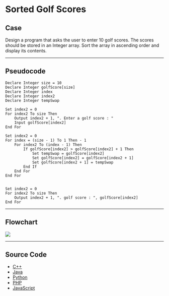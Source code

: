 # Sorted Golf Scores

## Case

Design a program that asks the user to enter 10 golf scores. The scores should be stored in an Integer array. Sort the array in ascending order and display its contents.

<hr>

## Pseudocode

```
Declare Integer size = 10
Declare Integer golfScore[size]
Declare Integer index
Declare Integer index2
Declare Integer tempSwap

Set index2 = 0
For index2 To size Then
    Output index2 + 1, ". Enter a golf score : "
    Input golfScore[index2]
End For

Set index2 = 0
For index = (size - 1) To 1 Then - 1
    For index2 To (index - 1) Then
        If golfScore[index2] > golfScore[index2] + 1 Then
            Set tempSwap = golfScore[index2]
            Set golfScore[index2] = golfScore[index2 + 1]
            Set golfScore[index2 + 1] = tempSwap
        End If
    End For
End For


Set index2 = 0
For index2 To size Then
    Output index2 + 1, ". golf score : ", golfScore[index2]
End For

```

<hr>

## Flowchart

<img src="Flowchart.png"  >

<hr>

## Source Code

- [C++](sortedGolfScores.cpp)
- [Java](.java)
- [Python](.py)
- [PHP](.php)
- [JavaScript](.js)
